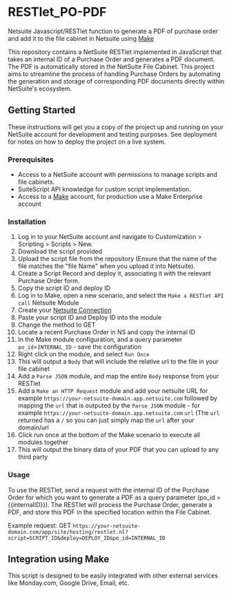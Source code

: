 # RESTlet_PO-PDF
Netsuite Javascript/RESTlet function to generate a PDF of purchase order and add it to the file cabinet in Netsuite using [Make](https://www.make.com/en)


This repository contains a NetSuite RESTlet implemented in JavaScript that takes an internal ID of a Purchase Order and generates a PDF document. The PDF is automatically stored in the NetSuite File Cabinet. This project aims to streamline the process of handling Purchase Orders by automating the generation and storage of corresponding PDF documents directly within NetSuite's ecosystem.

## Getting Started

These instructions will get you a copy of the project up and running on your NetSuite account for development and testing purposes. See deployment for notes on how to deploy the project on a live system.

### Prerequisites

- Access to a NetSuite account with permissions to manage scripts and file cabinets.
- SuiteScript API knowledge for custom script implementation.
- Access to a [Make](https://www.make.com/en) account, for production use a Make Enterprise account

### Installation
1. Log in to your NetSuite account and navigate to Customization > Scripting > Scripts > New.
2. Download the script provided
3. Upload the script file from the repository (Ensure that the name of the file matches the "file Name" when you upload it into Netsuite).
4. Create a Script Record and deploy it, associating it with the relevant Purchase Order form.
5. Copy the script ID and deploy ID
6. Log in to Make, open a new scenario, and select the `Make a RESTlet API call` Netsuite Module
7. Create your [Netsuite Connection](https://www.make.com/en/help/app/netsuite)
8. Paste your script ID and Deploy ID into the module
9. Change the method to GET
10. Locate a recent Purchase Order in NS and copy the internal ID
11. In the Make module configuration, and a query parameter `po_id`=`INTERNAL_ID` - save the configuration
12. Right click on the module, and select `Run Once`
13. This will output a `Body` that will include the relative url to the file in your file cabinet
14. Add a `Parse JSON` module, and map the entire `Body` response from your RESTlet
15. Add a `Make an HTTP Request` module and add your netsuite URL for example `https://your-netsuite-domain.app.netsuite.com` followed by mapping the `url` that is outputed by the `Parse JSON` module - for example `https://your-netsuite-domain.app.netsuite.com` `url` (The `url` returned has a `/` so you can just simply map the `url` after your domain/url
16. Click run once at the bottom of the Make scenario to execute all modules together
17. This will output the binary data of your PDF that you can upload to any third party

### Usage
To use the RESTlet, send a request with the internal ID of the Purchase Order for which you want to generate a PDF as a query parameter (po_id = {{internalID}}). The RESTlet will process the Purchase Order, generate a PDF, and store this PDF in the specified location within the File Cabinet.

Example request: GET `https://your-netsuite-domain.com/app/site/hosting/restlet.nl?script=SCRIPT_ID&deploy=DEPLOY_ID&po_id=INTERNAL_ID`

## Integration using Make 
This script is designed to be easily integrated with other external services like Monday.com, Google Drive, Email, etc. 




